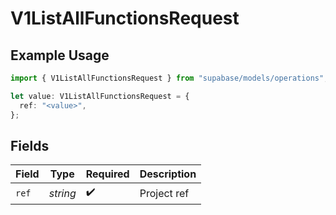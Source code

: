 # V1ListAllFunctionsRequest

## Example Usage

```typescript
import { V1ListAllFunctionsRequest } from "supabase/models/operations";

let value: V1ListAllFunctionsRequest = {
  ref: "<value>",
};
```

## Fields

| Field              | Type               | Required           | Description        |
| ------------------ | ------------------ | ------------------ | ------------------ |
| `ref`              | *string*           | :heavy_check_mark: | Project ref        |